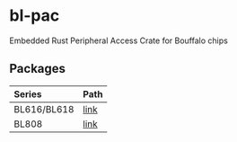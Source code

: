 # bl-pac

Embedded Rust Peripheral Access Crate for Bouffalo chips

## Packages

| Series | Path | 
|:-------|:-----|
| BL616/BL618 | [link](./bl616/) |
| BL808 | [link](./bl808/) |
